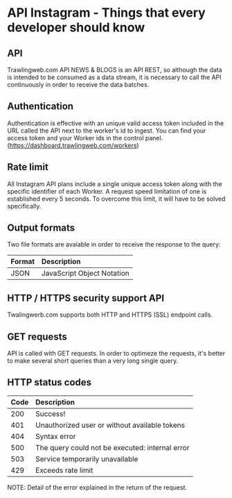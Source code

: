 # API Instagram - Things that every developer should know

## API

Trawlingweb.com API NEWS & BLOGS is an API REST, so although the data is intended to be consumed as a data stream, it is necessary to call the API continuously in order to receive the data batches.

## Authentication

Authentication is effective with an unique valid access token included in the URL called the API next to the worker's id to ingest.
You can find your access token and your Worker ids in the control panel.
(https://dashboard.trawlingweb.com/workers)

## Rate limit

All Instagram API plans include a single unique access token along with the specific identifier of each Worker.
A request speed limitation of one is established every 5 seconds.
To overcome this limit, it will have to be solved specifically.

## Output formats

Two file formats are avaiable in order to receive the response to the query:

| Format | Description                |
| ------ | :------------------------- |
| JSON   | JavaScript Object Notation |

## HTTP / HTTPS security support API

Twalingwerb.com supports both HTTP and HTTPS (SSL) endpoint calls.

## GET requests

API is called with GET requests. In order to optimeze the requests, it's better to make several short queries than a very long single query.

## HTTP status codes

| Code | Description                                     |
| ---- | :---------------------------------------------- |
| 200  | Success!                                        |
| 401  | Unauthorized user or without available tokens   |
| 404  | Syntax error                                    |
| 500  | The query could not be executed: internal error |
| 503  | Service temporarily unavailable                 |
| 429  | Exceeds rate limit                              |

NOTE: Detail of the error explained in the return of the request.
